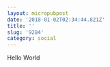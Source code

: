 ```yaml
---
layout: micropubpost
date: '2018-01-02T02:34:44.821Z'
title: ''
slug: '9284'
category: social
---
```

Hello World
